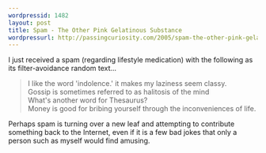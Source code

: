 ```yaml
--- 
wordpressid: 1482
layout: post
title: Spam - The Other Pink Gelatinous Substance
wordpressurl: http://passingcuriosity.com/2005/spam-the-other-pink-gelatinous-substance/
---
```

I just received a spam (regarding lifestyle medication) with the following as its filter-avoidance random text...<br /><blockquote>I like the word 'indolence.' it makes my laziness seem classy.<br />Gossip is sometimes referred to as halitosis of the mind<br />What's another word for Thesaurus?<br />Money is good for bribing yourself through the inconveniences of life.</blockquote>Perhaps spam is turning over a new leaf and attempting to contribute something back to the Internet, even if it is a few bad jokes that only a person such as myself would find amusing.
